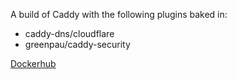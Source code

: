 A build of Caddy with the following plugins baked in:

* caddy-dns/cloudflare
* greenpau/caddy-security

[Dockerhub](https://hub.docker.com/r/lightswitchr/caddy-with-plugins)
